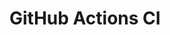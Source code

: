 # GitHub Actions CI

















































































































































































































































































































































































































































































































































































































































































































































































































































































































































































































































































































































































































































































































































































































































































































































































































































































































































































































































































































































































































































































































































































































































































































































































































































































































































































































































